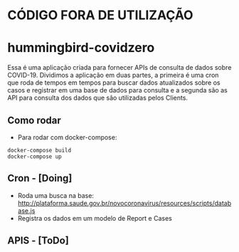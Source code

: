 # CÓDIGO FORA DE UTILIZAÇÃO
# hummingbird-covidzero

Essa é uma aplicação criada para fornecer APIs de consulta de dados sobre
COVID-19. Dividimos a aplicação em duas partes, a primeira é uma cron que roda
de tempos em tempos para buscar dados atualizados sobre os casos e registrar em
uma base de dados para consulta e a segunda são as API para consulta dos dados
que são utilizadas pelos Clients.

## Como rodar

 - Para rodar com docker-compose:

```
docker-compose build
docker-compose up
```

## Cron - [Doing]

 - Roda uma busca na base: http://plataforma.saude.gov.br/novocoronavirus/resources/scripts/database.js
 - Registra os dados em um modelo de Report e Cases

## APIS - [ToDo]

